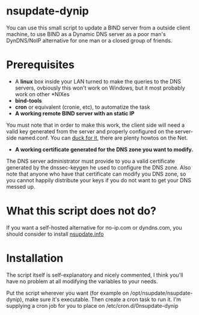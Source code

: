 # nsupdate-dynip

You can use this small script to update a BIND server from a outside client machine, to use BIND as a Dynamic DNS server as a poor man's DynDNS/NoIP alternative for one man or a closed group of friends.

# Prerequisites

* A **linux** box inside your LAN turned to make the queries to the DNS servers, ovbiously this won't work on Windows, but it most probably work on other *NIXes
* **bind-tools**
* **cron** or equivalent (cronie, etc), to automatize the task
* **A working remote BIND server with an static IP**

You must note that in order to make this work, the client side will need a valid key generated from the server and properly configured on the server-side named.conf. You can [duck for it](https://duckduckgo.com/?q=painless+dynamic+dns), there are plenty howtos on the Net.
* **A working certificate generated for the DNS zone you want to modify.** 

The DNS server administrator must provide to you a valid certificate generated by the dnssec-keygen he used to configure the DNS zone. 
Also note that anyone who have that certificate can modify you DNS zone, so you cannot happily distribute your keys if you do not want to get your DNS messed up.


# What this script does not do?
If you want a self-hosted alternative for no-ip.com or dyndns.com, you should consider to install [nsupdate.info](https://github.com/nsupdate-info/nsupdate.info)

# Installation
The script itself is self-explanatory and nicely commented, I think you'll have no problem at all modifying the variables to your needs.

Put the script wherever you want (for example on /opt/nsupdate/nsupdate-dynip), make sure it's executable.
Then create a cron task to run it. I'm supplying a cron job for you to place on /etc/cron.d/0nsupdate-dynip

